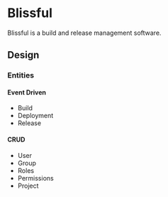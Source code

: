 Blissful
========

Blissful is a build and release management software.

## Design

### Entities

#### Event Driven

- Build
- Deployment
- Release

#### CRUD

- User
- Group
- Roles
- Permissions
- Project
